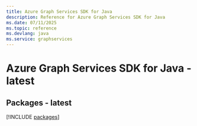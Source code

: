 ```yaml
---
title: Azure Graph Services SDK for Java
description: Reference for Azure Graph Services SDK for Java
ms.date: 07/11/2025
ms.topic: reference
ms.devlang: java
ms.service: graphservices
---
```

# Azure Graph Services SDK for Java - latest
## Packages - latest
[!INCLUDE [packages](graph-services-index.md)]